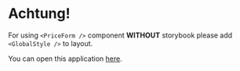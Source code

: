 # Achtung!

For using `<PriceForm />` component **WITHOUT** storybook please add `<GlobalStyle />` to layout.

You can open this application [here](https://solveige.github.io/front-end-developer-test-task/?path=/story/common-testapp--price-form-with-custom-texts).